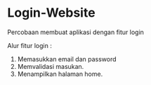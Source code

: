 # Login-Website
Percobaan membuat aplikasi dengan fitur login

Alur fitur login :
1. Memasukkan email dan password
2. Memvalidasi masukan.
3. Menampilkan halaman home.
